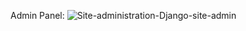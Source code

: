 Admin Panel:
![Site-administration-Django-site-admin](https://github.com/user-attachments/assets/771cf703-8054-46cf-8e34-32f2de3dff50)

